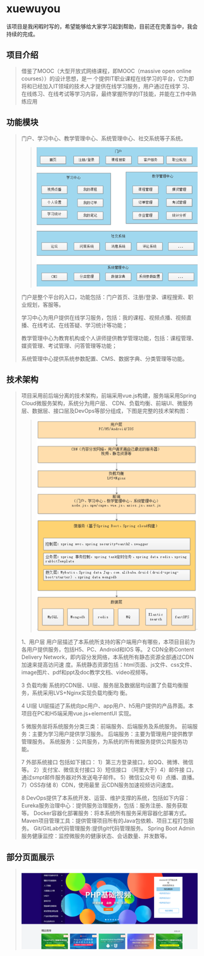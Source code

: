# xuewuyou
该项目是我闲暇时写的，希望能够给大家学习起到帮助，目前还在完善当中，我会持续的完成。
## 项目介绍
>借鉴了MOOC（大型开放式网络课程，即MOOC（massive open online courses））的设计思想，是一
个提供IT职业课程在线学习的平台，它为即将和已经加入IT领域的技术人才提供在线学习服务，用户通过在线学
习、在线练习、在线考试等学习内容，最终掌握所学的IT技能，并能在工作中熟练应用
## 功能模块
>门户、学习中心、教学管理中心、系统管理中心、社交系统等子系统。
>>![功能模块图](https://github.com/15008135506/xuewuyou/blob/master/img/QQ%E6%88%AA%E5%9B%BE20190313231349.png)
>
>门户是整个平台的入口，功能包括：门户首页、注册/登录、课程搜索、职业规划，客服等。
>
>学习中心为用户提供在线学习服务，包括：我的课程、视频点播、视频直播、在线考试、在线答疑、学习统计等功能；
>
>教学管理中心为教育机构或个人讲师提供教学管理功能，包括：课程管理、媒资管理、考试管理、问答管理等功能；
>
>系统管理中心提供系统参数配置、CMS、数据字典、分类管理等功能。
>
## 技术架构
>项目采用前后端分离的技术架构，前端采用vue.js构建，服务端采用Spring Cloud微服务架构，系统分为用户层、
CDN、负载均衡、前端UI、微服务层、数据层、接口层及DevOps等部分组成，下图是完整的技术架构图：
>
>>![技术架构](https://github.com/15008135506/xuewuyou/blob/master/img/QQ截图20190313232334.png)
>
>1、用户层
用户层描述了本系统所支持的客户端用户有哪些，本项目目前为各用户提供服务，包括H5、PC、Android和IOS
等。
>2 CDN全称Content Delivery Network，即内容分发网络，本系统所有静态资源全部通过CDN加速来提高访问速
度。系统静态资源包括：html页面、js文件、css文件、image图片、pdf和ppt及doc教学文档、video视频等。
>
>3 负载均衡 系统的CDN层、UI层、服务层及数据层均设置了负载均衡服务，系统采用LVS+Nginx实现负载均衡均
衡。
>
>4 UI层 UI层描述了系统向pc用户、app用户、h5用户提供的产品界面。本项目在PC和H5端采用vue.js+elementUI
实现。
>
>5 微服务层将系统服务分类三类：前端服务、后端服务及系统服务。 前端服务：主要为学习用户提供学习服务。
后端服务：主要为管理用户提供教学管理服务。 系统服务：公共服务，为系统的所有微服务提供公共服务功能。
>
>7 外部系统接口 包括如下接口：
1）第三方登录接口，如QQ、微博、微信等。 2）支付宝、微信支付接口 3）短信接口 （阿里大于）4）邮件接
口，通过smpt邮件服务器对外发送电子邮件。 5）微信公众号 6）点播、直播。 7）OSS存储 8）CDN，使用最里
云CDN服务加速视频访问速度。
>
>8 DevOps提供了本系统开发、运营、维护支撑的系统，包括如下内容：
Eureka服务治理中心：提供服务治理服务，包括：服务注册、服务获取等。
Docker容器化部署服务：将本系统所有服务采用容器化部署方式。
Maven项目管理工具：提供管理项目所有的Java包依赖、项目工程打包服务。
Git/GitLab代码管理服务:提供git代码管理服务。
Spring Boot Admin服务健康监控：监控微服务的健康状态、会话数量、并发数等。

## 部分页面展示
>![首页](https://github.com/15008135506/xuewuyou/blob/master/img/QQ%E6%88%AA%E5%9B%BE20190313232419.png)

